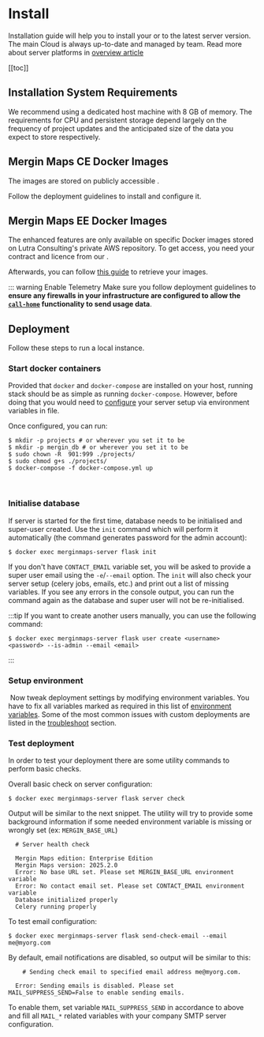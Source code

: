 # Install

Installation guide will help you to install your <CommunityPlatformNameLink /> or <EnterprisePlatformNameLink /> to the latest server version. The main Cloud <DashboardLink desc="Mergin Maps Server"/> is always up-to-date and managed by <MainPlatformName /> team. Read more about server platforms in [overview article](../)

[[toc]]


## Installation System Requirements

We recommend using a dedicated host machine with 8 GB of memory. The requirements for CPU and persistent storage depend largely on the frequency of project updates and the anticipated size of the data you expect to store respectively.

## Mergin Maps CE Docker Images
<ServerType type="CE" />

The <CommunityPlatformName /> images are stored on publicly accessible <DockerHubLink id="u/lutraconsulting" desc="Lutra Consulting's Docker" />.

Follow the deployment guidelines to install and configure it.

## Mergin Maps EE Docker Images
<ServerType type="EE" />


The <EnterprisePlatformName /> enhanced features are only available on specific Docker images stored on Lutra Consulting's private AWS repository. To get access, you need your contract and licence from our <MerginMapsEmail id="sales" desc="sales team" />. 

Afterwards, you can follow [this guide](./ee/) to retrieve your <EnterprisePlatformName /> images.

::: warning Enable <MainPlatformName /> Telemetry
Make sure you follow deployment guidelines to <b>ensure any firewalls in your infrastructure are configured to allow the [`call-home`](../administer/#telemetry-service) functionality to send usage data</b>.

## Deployment

Follow these steps to run a local <MainPlatformName /> instance.

### Start docker containers

Provided that `docker` and `docker-compose` are installed on your host, running <MainPlatformName /> stack should be as simple as running `docker-compose`. However, before doing that you would need to [configure](../environment/) your server setup via environment variables in <GitHubRepo desc=".prod.env" id="MerginMaps/server/blob/master/.prod.env" /> file. 

Once configured, you can run:
```shell
$ mkdir -p projects # or wherever you set it to be
$ mkdir -p mergin_db # or wherever you set it to be
$ sudo chown -R  901:999 ./projects/
$ sudo chmod g+s ./projects/
$ docker-compose -f docker-compose.yml up
```
​​
### Initialise database
If server is started for the first time, database needs to be initialised and super-user created. Use the `init` command which will perform it automatically (the command generates password for the admin account):
```shell
$ docker exec merginmaps-server flask init
```

If you don't have `CONTACT_EMAIL` variable set, you will be asked to provide a super user email using the `-e`/`--email` option. The `init` will also check your server setup (celery jobs, emails, etc.) and print out a list of missing variables. If you see any errors in the console output, you can run the command again as the database and super user will not be re-initialised.

:::tip
If you want to create another users manually, you can use the following command:
```shell
$ docker exec merginmaps-server flask user create <username> <password> --is-admin --email <email>
```
:::

### Setup environment
​
Now tweak deployment settings by modifying environment variables. You have to fix all variables marked as required in this list of [environment variables](../environment/). Some of the most common issues with custom deployments are listed in the [troubleshoot](../troubleshoot/) section.

### Test deployment

In order to test your deployment there are some utility commands to perform basic checks.

Overall basic check on server configuration:

```shell
$ docker exec merginmaps-server flask server check
```

Output will be similar to the next snippet. The utility will try to provide some background information if some needed environment variable is missing or wrongly set (ex: `MERGIN_BASE_URL`)

```shell
  # Server health check

  Mergin Maps edition: Enterprise Edition
  Mergin Maps version: 2025.2.0  
  Error: No base URL set. Please set MERGIN_BASE_URL environment variable
  Error: No contact email set. Please set CONTACT_EMAIL environment variable
  Database initialized properly
  Celery running properly  
```

To test email configuration:

```shell
$ docker exec merginmaps-server flask send-check-email --email me@myorg.com
```

By default, email notifications are disabled, so output will be similar to this:

```shell
    # Sending check email to specified email address me@myorg.com.

  Error: Sending emails is disabled. Please set MAIL_SUPPRESS_SEND=False to enable sending emails.

```

To enable them, set variable `MAIL_SUPPRESS_SEND` in accordance to above and fill all `MAIL_*` related variables with your company SMTP server configuration.
